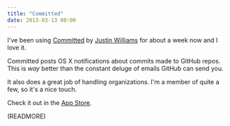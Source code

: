```yaml
---
title: "Committed"
date: 2013-03-13 00:00
---
```


I've been using [Committed](https://itunes.apple.com/ca/app/committed/id560767719?mt=12) by [Justin Williams](https://twitter.com/justin) for about a week now and I love it.

Committed posts OS X notifications about commits made to GitHub repos. This is _way_ better than the constant deluge of emails GitHub can send you.

It also does a great job of handling organizations. I'm a member of quite a few, so it's a nice touch.

Check it out in the [App Store](https://itunes.apple.com/ca/app/committed/id560767719?mt=12).

(READMORE)
